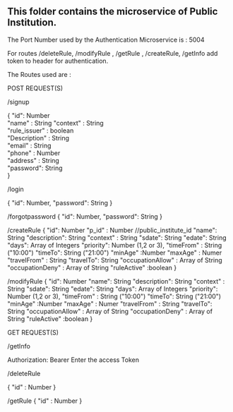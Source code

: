 ## This folder contains the microservice of Public Institution.
The Port Number used by the Authentication Microservice is : 5004

For routes /deleteRule, /modifyRule , /getRule , /createRule, /getInfo  add token to header for authentication.

The Routes used are : 

POST REQUEST(S)

/signup

{
    "id": Number    
    "name" : String
    "context" : String                                            
    "rule_issuer" : boolean                                       
    "Description" : String                                          
    "email" : String                                                               
    "phone" : Number                                           
    "address" : String   
     "password": String                                                                      
}


/login


{
"id": Number, 
"password": String
}


/forgotpassword
{
"id": Number, 
"password": String
}

/createRule
{
        "id": Number
        "p_id" : Number          //public_institute_id
        "name": String
        "description": String
        "context" : String
        "sdate": String
        "edate": String
        "days": Array of Integers
        "priority": Number (1,2 or 3),
        "timeFrom" : String ("10:00")
        "timeTo": String ("21:00")
        "minAge" :Number
        "maxAge" : Numer
        "travelFrom" : String
        "travelTo": String
        "occupationAllow" : Array of String 
        "occupationDeny" : Array of String
        "ruleActive" :boolean
}

/modifyRule
{
        "id": Number
        "name": String
        "description": String
        "context" : String
        "sdate": String
        "edate": String
        "days": Array of Integers
        "priority": Number (1,2 or 3),
        "timeFrom" : String ("10:00")
        "timeTo": String ("21:00")
        "minAge" :Number
        "maxAge" : Numer
        "travelFrom" : String
        "travelTo": String
        "occupationAllow" : Array of String 
        "occupationDeny" : Array of String
        "ruleActive" :boolean
}

GET REQUEST(S)


/getInfo 

Authorization: Bearer Enter the access Token


/deleteRule

{
    "id" : Number
}

/getRule
{
    "id" : Number
}